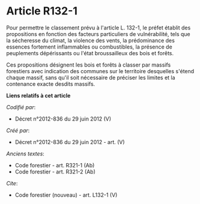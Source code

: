 # Article R132-1

Pour permettre le classement prévu à l'article L. 132-1, le préfet établit des propositions en fonction des facteurs
particuliers de vulnérabilité, tels que la sécheresse du climat, la violence des vents, la prédominance des essences
fortement inflammables ou combustibles, la présence de peuplements dépérissants ou l'état broussailleux des bois et forêts.

Ces propositions désignent les bois et forêts à classer par massifs forestiers avec indication des communes sur le territoire
desquelles s'étend chaque massif, sans qu'il soit nécessaire de préciser les limites et la contenance exacte desdits massifs.

**Liens relatifs à cet article**

_Codifié par_:

  - Décret n°2012-836 du 29 juin 2012 (V)

_Créé par_:

  - Décret n°2012-836 du 29 juin 2012 - art. (V)

_Anciens textes_:

  - Code forestier - art. R321-1 (Ab)
  - Code forestier - art. R321-2 (Ab)

_Cite_:

  - Code forestier (nouveau) - art. L132-1 (V)

